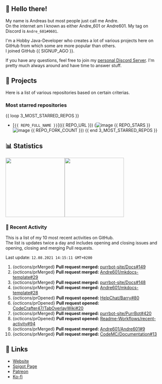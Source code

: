 <!-- Links -->
[purr]: https://purrbot.site
[discord]: https://discord.gg/6dazXp6
[website]: https://andre601.ch
[spigot]: https://www.spigotmc.org/resources/authors/56829/
[patreon]: https://patreon.com/andre_601
[ko-fi]: https://ko-fi.com/andre_601

## 👋 Hello there!
My name is Andreas but most people just call me Andre.  
On the internet am I known as either Andre_601 or Andre601. My tag on Discord is `Andre_601#0601`.

I'm a Hobby Java-Developer who creates a lot of various projects here on GitHub from which some are more popular than others.  
I joined GitHub {{ SIGNUP_AGO }}.

If you have any questions, feel free to join my [personal Discord Server][discord]. I'm pretty much always around and have time to answer stuff.

## 📁 Projects
Here is a list of various repositories based on certain criterias.

### Most starred repositories

{{ loop 3_MOST_STARRED_REPOS }}
- [`{{ REPO_FULL_NAME }}`]({{ REPO_URL }}) (![image](https://cdn.jsdelivr.net/gh/Readme-Workflows/Readme-Icons@main/icons/octicons/StarredRepository.svg) {{ REPO_STARS }} ![image](https://cdn.jsdelivr.net/gh/Readme-Workflows/Readme-Icons@main/icons/octicons/ForkedRepository.svg) {{ REPO_FORK_COUNT }})
{{ end 3_MOST_STARRED_REPOS }}

## 📊 Statistics
<img height="195px" src="https://github-readme-stats.vercel.app/api?username=Andre601&show_icons=true&hide_rank=true&title_color=3498db&bg_color=ffffff00&text_color=718096&disable_animations=true"><img height="195px" src="https://github-readme-stats.vercel.app/api/top-langs?username=Andre601&layout=compact&title_color=3498db&bg_color=ffffff00&text_color=718096">

### 📜 Recent Activity
This is a list of my 10 most recent activities on GitHub.  
The list is updates twice a day and includes opening and closing issues and opening, closing and merging Pull requests.

<!--RECENT_ACTIVITY:last_update-->
Last update: `12.08.2021 14:15:11 GMT+0200`
<!--RECENT_ACTIVITY:last_update_end-->
<!--RECENT_ACTIVITY:start-->
1. {octicons/prMerged} **Pull request merged:** [purrbot-site/Docs#149](https://github.com/purrbot-site/Docs/pull/149)
2. {octicons/prMerged} **Pull request merged:** [Andre601/mkdocs-template#29](https://github.com/Andre601/mkdocs-template/pull/29)
3. {octicons/prMerged} **Pull request merged:** [purrbot-site/Docs#148](https://github.com/purrbot-site/Docs/pull/148)
4. {octicons/prMerged} **Pull request merged:** [Andre601/mkdocs-template#28](https://github.com/Andre601/mkdocs-template/pull/28)
5. {octicons/prOpened} **Pull request opened:** [HelpChat/Barry#80](https://github.com/HelpChat/Barry/pull/80)
6. {octicons/prOpened} **Pull request opened:** [CodeCrafter47/TabOverlayWiki#20](https://github.com/CodeCrafter47/TabOverlayWiki/pull/20)
7. {octicons/prMerged} **Pull request merged:** [purrbot-site/PurrBot#420](https://github.com/purrbot-site/PurrBot/pull/420)
8. {octicons/prOpened} **Pull request opened:** [Readme-Workflows/recent-activity#94](https://github.com/Readme-Workflows/recent-activity/pull/94)
9. {octicons/prMerged} **Pull request merged:** [Andre601/Andre601#9](https://github.com/Andre601/Andre601/pull/9)
10. {octicons/prMerged} **Pull request merged:** [CodeMC/Documentation#13](https://github.com/CodeMC/Documentation/pull/13)
<!--RECENT_ACTIVITY:end-->

## 🔗 Links
- [Website]
- [Spigot Page][spigot]
- [Patreon]
- [Ko-fi]
